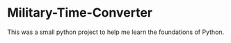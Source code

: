 # Military-Time-Converter

This was a small python project to help me learn the foundations of Python.
